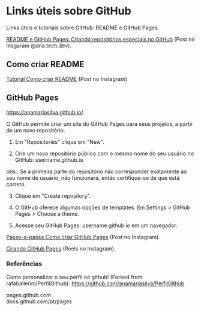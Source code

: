 # Links úteis sobre GitHub

Links úteis e tutoriais sobre GitHub: README e GitHub Pages.

<a href="https://www.instagram.com/p/CV_LXhXFQTc/" target="_blank">README e GitHub Pages: Criando repositórios especiais no GitHub</a> (Post no Insgaram @ana.tech.dev).

## Como criar README

<a href="https://www.instagram.com/p/CSQM0ImAqFq/?utm_medium=copy_link" target="_blank">Tutorial Como criar README</a> (Post no Instagram)

## GitHub Pages
https://anamariasilva.github.io/

O GitHub permite criar um site do GitHub Pages para seus projetos, a partir de um novo repositório.

1. Em "Repositories" clique em "New".

2. Crie um novo repositório público com o mesmo nome do seu usuário no GitHub: username.github.io

obs.: Se a primeira parte do repositório não corresponder exatamente ao seu nome de usuário, não funcionará, então certifique-se de que está correto.

3. Clique em "Create repository".

4. O GitHub oferece algumas opções de templates. Em Settings > GitHub Pages > Choose a theme.

5. Acesse seu GitHub Pages: username.github.io em um navegador.

<a href="https://www.instagram.com/p/CO_XgZYjBil/?utm_medium=copy_link" target="_blank">Passo-a-passo Como criar GitHub Pages</a> (Post no Instagram).

<a href="https://www.instagram.com/reel/CSVLlSeAU3x/" target="_blank">Criando GitHub Pages</a> (Reels no Instagram).

### Referências

Como personalizar o seu perfil no github! (Forked from rafaballerini/PerfilGithub): https://github.com/anamariasilva/PerfilGithub

pages.github.com<br>
docs.github.com/pt/pages

